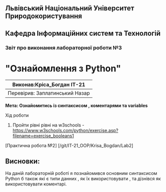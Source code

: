 ## Львівський Національний Університет Природокористування
## Кафедра Інформаційних систем та Технологій



### Звіт про виконання лабораторної роботи №3
# "Ознайомлення з Python"



| Виконав:Кріса_Богдан  ІТ-21 |
|--------------------------------|
| Перевірив: Заплатинський Назар |




**Мета: Ознайомитись із синтаксисом , коментарями та variables**


Хід роботи

1. Пройти рівні  рівні на w3schools - https://www.w3schools.com/python/exercise.asp?filename=exercise_booleans1

[Практична робота №2] [/git/IT-21_OOP/Krisa_Bogdan/Lab2]

## Висновки: 
На даній лабораторній роботі я познайомився основним синтаксисом Python б також які є типи данних , як їх використовувати , та дізнівся як використовувати коментарі.